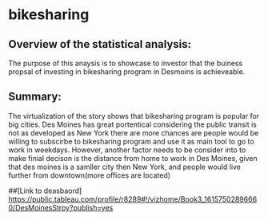 # bikesharing

## Overview of the statistical analysis:

The purpose of this anaysis is to showcase to investor that the buiness propsal of investing in bikesharing program in Desmoins is achieveable. 

## Summary: 

The virtualization of the story shows that bikesharing program is popular for big cities. Des Moines has great portentical considering the public transit is not as developed as New York there are more chances are people would be willing to subscirbe to bikesharing program and use it as main tool to go to work in weekdays. However, another factor needs to be consider into to make finial decison is the distance from home to work in Des Moines, given that des moines is a samller city then New York, and people would live further from downtown(more offices are located) 

##[Link to deasbaord] 
https://public.tableau.com/profile/r8289#!/vizhome/Book3_16157502896660/DesMoinesStroy?publish=yes
